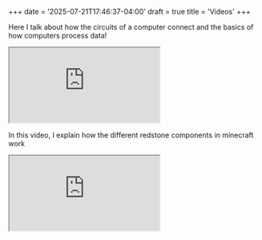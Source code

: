 +++
date = '2025-07-21T17:46:37-04:00'
draft = true
title = 'Videos'
+++

Here I talk about how the circuits of a computer connect and the basics of how computers process data!

<iframe src="https://www.youtube.com/embed/b7zmDnH2nks"></iframe>

In this video, I explain how the different redstone components in minecraft work

<iframe src="https://www.youtube.com/embed/4GWhyLnHM3Y"></iframe>
